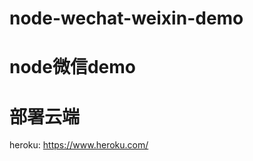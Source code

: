 node-wechat-weixin-demo
=======================

node微信demo
=======================
部署云端
=======================
  heroku: https://www.heroku.com/ 
